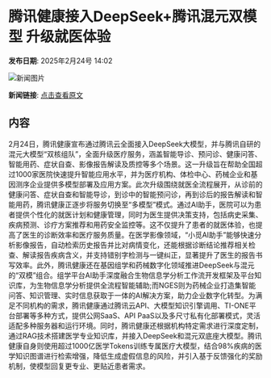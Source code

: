 # 腾讯健康接入DeepSeek+腾讯混元双模型 升级就医体验

**发布日期**: 2025年2月24号 14:02

![新闻图片](https://pic.chinaz.com/picmap/thumb/201812191620400902_0.jpg)

**新闻链接**: [点击查看原文](https://www.aibase.com/zh/news/15650)

## 内容

2月24日，腾讯健康宣布通过腾讯云全面接入DeepSeek大模型，并与腾讯自研的混元大模型“双核组队”，全面升级医疗服务，涵盖智能导诊、预问诊、健康问答、智能用药、症状自查、影像报告解读及质控等多个场景。这一升级旨在帮助全国超过1000家医院快速提升智能应用水平，并为医疗机构、体检中心、药械企业和基因测序企业提供多模型部署及应用方案。此次升级围绕就医全流程展开，从诊前的健康问答、症状自查和智能导诊，到诊中的智能预问诊，再到诊后的报告解读和智能用药，腾讯健康正逐步将服务切换至“多模型”模式。通过AI助手，医院可以为患者提供个性化的就医计划和健康管理，同时为医生提供决策支持，包括病史采集、疾病预测、诊疗方案推荐和用药安全监控等。这不仅提升了患者的就医体验，也提高了医生的诊断效率和医疗服务质量。在医学影像领域，“小觅AI助手”能够快速分析影像报告，自动检索历史报告并比对病情变化，还能根据诊断结论推荐相关检查、解读报告疾病含义，并支持错别字检测与一键纠正，显著提升了医生的报告书写效率。此外，腾讯健康还在基因组学和药械数字化领域推进DeepSeek与混元的“双模”组合。组学平台AI助手深度融合生物信息学分析工作流开发框架及平台知识库，为生物信息学分析提供全流程智能辅助;而NGES则为药械企业打造集智能问答、知识管理、实时信息获取于一体的AI解决方案，助力企业数字化转型。为满足不同机构的需求，腾讯健康通过腾讯云API、大模型知识引擎调用、TI-ONE平台部署等多种方式，提供公网SaaS、API PaaS以及多尺寸私有化部署模式，灵活适配多种服务器和运行环境。同时，腾讯健康还根据机构特定需求进行深度定制，通过RAG技术搭建医学专业知识库，并接入DeepSeek和混元双底座大模型。腾讯健康自身则使用超过1000亿医学Tokens训练专属医疗大模型，结合98%疾病的医学知识图谱进行检索增强，降低生成虚假信息的风险，并引入基于反馈强化的奖励机制，使模型回复更专业、更贴近患者需求。
